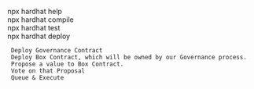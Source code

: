 npx hardhat help <br>
npx hardhat compile  <br>
npx hardhat test  <br>
npx hardhat deploy  <br>


```
 Deploy Governance Contract
 Deploy Box Contract, which will be owned by our Governance process.
 Propose a value to Box Contract.
 Vote on that Proposal
 Queue & Execute

```
